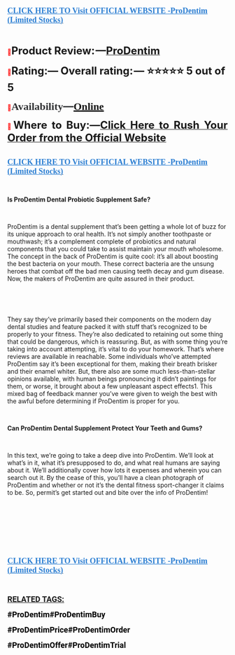 <p align="left"><strong><a href="https://healthnewsmart24x7.com/prodentim-canada-buy/" target="_blank"><span style="color: #2b7ed2;"><span style="font-family: source-serif-pro, Georgia, Cambria, 'Times New Roman', Times, serif;"><span style="font-size: large;"><span lang="en-US"><u>CLICK HERE TO Visit OFFICIAL WEBSITE -ProDentim (Limited Stocks)</u></span></span></span></span></a></strong></p>
<p><br /> </p>
<p align="justify"><span style="color: #ff0000;">📣</span><span style="font-size: x-large;"><span lang="en-US"><strong>Product Review: &mdash;</strong></span></span><a href="https://www.facebook.com/GetProdentimPills/" target="_blank"><span style="font-size: x-large;"><span lang="en-US"><strong>ProDentim</strong></span></span></a></p>
<p><span style="color: #ff0000;">📣</span><span style="font-size: x-large;"><span lang="en-US"><strong>Rating:&mdash; Overall rating: &mdash; ⭐⭐⭐⭐⭐ 5 out of 5</strong></span></span></p>
<p><strong><span style="color: #ff0000;">📣</span></strong><strong><span style="color: #323335;"><span style="font-family: 'PT Serif', serif;"><span style="font-size: x-large;"><span lang="en-US"><strong>Availability</strong></span></span></span></span></strong><strong><span style="color: #323335;"><span style="font-size: x-large;">&mdash;</span></span></strong><strong><a href="https://www.facebook.com/ProdentimOffer/" target="_blank"><span style="font-family: 'PT Serif', serif;"><span style="font-size: x-large;"><span lang="en-US"><u><strong>Online</strong></u></span></span></span></a></strong></p>
<p align="justify"><span style="color: #ff0000;">📣</span><span style="font-size: x-large;"><span lang="en-US"><strong>Where to Buy:&mdash;</strong></span></span><a href="https://www.facebook.com/ProdentimNigeria/"><span style="font-size: x-large;"><strong>Click Here to Rush Your Order from the Official Website</strong></span></a></p>
<p><br /> <strong><a href="https://www.facebook.com/ProDentimPillsCanada/" target="_blank"><span style="color: #2b7ed2;"><span style="font-family: source-serif-pro, Georgia, Cambria, 'Times New Roman', Times, serif;"><span style="font-size: large;"><span lang="en-US"><u><strong>CLICK HERE TO Visit OFFICIAL WEBSITE -ProDentim (Limited Stocks)</strong></u></span></span></span></span></a></strong></p>
<p>&nbsp;</p>
<p><strong>Is ProDentim Dental Probiotic Supplement Safe?</strong></p>
<p>&nbsp;</p>
<p>ProDentim is a dental supplement that&rsquo;s been getting a whole lot of buzz for its unique approach to oral health. It&rsquo;s not simply another toothpaste or mouthwash; it&rsquo;s a complement complete of probiotics and natural components that you could take to assist maintain your mouth wholesome. The concept in the back of ProDentim is quite cool: it&rsquo;s all about boosting the best bacteria on your mouth. These correct bacteria are the unsung heroes that combat off the bad men causing teeth decay and gum disease. Now, the makers of ProDentim are quite assured in their product.</p>
<p>&nbsp;</p>
<p>&nbsp;</p>
<p>They say they&rsquo;ve primarily based their components on the modern day dental studies and feature packed it with stuff that&rsquo;s recognized to be properly to your fitness. They&rsquo;re also dedicated to retaining out some thing that could be dangerous, which is reassuring. But, as with some thing you&rsquo;re taking into account attempting, it&rsquo;s vital to do your homework. That&rsquo;s where reviews are available in reachable. Some individuals who&rsquo;ve attempted ProDentim say it&rsquo;s been exceptional for them, making their breath brisker and their enamel whiter. But, there also are some much less-than-stellar opinions available, with human beings pronouncing it didn&rsquo;t paintings for them, or worse, it brought about a few unpleasant aspect effects1. This mixed bag of feedback manner you&rsquo;ve were given to weigh the best with the awful before determining if ProDentim is proper for you.</p>
<p>&nbsp;</p>
<p><strong>Can ProDentim Dental Supplement Protect Your Teeth and Gums?</strong></p>
<p>&nbsp;</p>
<p>In this text, we&rsquo;re going to take a deep dive into ProDentim. We&rsquo;ll look at what&rsquo;s in it, what it&rsquo;s presupposed to do, and what real humans are saying about it. We&rsquo;ll additionally cover how lots it expenses and wherein you can search out it. By the cease of this, you&rsquo;ll have a clean photograph of ProDentim and whether or not it&rsquo;s the dental fitness sport-changer it claims to be. So, permit&rsquo;s get started out and bite over the info of ProDentim!</p>
<p>&nbsp;</p>
<p>&nbsp;</p>
<p>&nbsp;</p>
<p>&nbsp;</p>
<p align="left"><strong><a href="https://www.facebook.com/ProDentimCanadaPrice/" target="_blank"><span style="color: #2b7ed2;"><span style="font-family: source-serif-pro, Georgia, Cambria, 'Times New Roman', Times, serif;"><span style="font-size: large;"><span lang="en-US"><u><strong>CLICK HERE TO Visit OFFICIAL WEBSITE -ProDentim (Limited Stocks)</strong></u></span></span></span></span></a></strong></p>
<p align="left"><br /> </p>
<p><strong><span style="color: #1c1c1c;"><span style="font-family: Roboto, sans-serif;"><span style="font-size: large;"><span lang="en-US"><u><strong>RELATED TAGS:</strong></u></span></span></span></span></strong></p>
<p><span style="color: #000000;"><span style="font-family: Roboto, sans-serif;"><span style="font-size: large;"><strong>#ProDentim#ProDentimBuy</strong></span></span></span></p>
<p><span style="color: #000000;"><span style="font-family: Roboto, sans-serif;"><span style="font-size: large;"><strong>#ProDentimPrice#ProDentimOrder</strong></span></span></span></p>
<p><span style="color: #000000;"><span style="font-family: Roboto, sans-serif;"><span style="font-size: large;"><strong>#ProDentimOffer#ProDentimTrial</strong></span></span></span></p>
<p align="left"><br /> </p>
